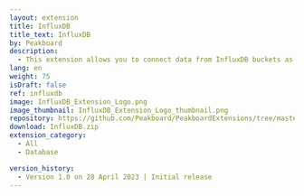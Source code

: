 ```yaml
---
layout: extension
title: InfluxDB
title_text: InfluxDB
by: Peakboard
description: 
  - This extension allows you to connect data from InfluxDB buckets as a data source in Peakboard. This way you can read time-based data from InfluxDB as well as write it back to InfluxDB.
lang: en
weight: 75
isDraft: false
ref: influxdb
image: InfluxDB_Extension_Logo.png
image_thumbnail: InfluxDB_Extension_Logo_thumbnail.png
repository: https://github.com/Peakboard/PeakboardExtensions/tree/master/InfluxDB
download: InfluxDB.zip
extension_category:
  - All
  - Database

version_history:
  - Version 1.0 on 28 April 2023 | Initial release
---
```

